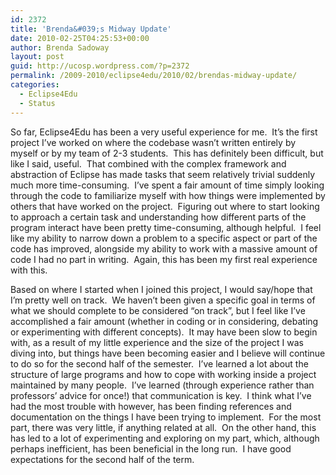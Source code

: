 ```yaml
---
id: 2372
title: 'Brenda&#039;s Midway Update'
date: 2010-02-25T04:25:53+00:00
author: Brenda Sadoway
layout: post
guid: http://ucosp.wordpress.com/?p=2372
permalink: /2009-2010/eclipse4edu/2010/02/brendas-midway-update/
categories:
  - Eclipse4Edu
  - Status
---
```

So far, Eclipse4Edu has been a very useful experience for me.  It’s the first project I’ve worked on where the codebase wasn’t written entirely by myself or by my team of 2-3 students.  This has definitely been difficult, but like I said, useful.  That combined with the complex framework and abstraction of Eclipse has made tasks that seem relatively trivial suddenly much more time-consuming.  I’ve spent a fair amount of time simply looking through the code to familiarize myself with how things were implemented by others that have worked on the project.  Figuring out where to start looking to approach a certain task and understanding how different parts of the program interact have been pretty time-consuming, although helpful.  I feel like my ability to narrow down a problem to a specific aspect or part of the code has improved, alongside my ability to work with a massive amount of code I had no part in writing.  Again, this has been my first real experience with this.

Based on where I started when I joined this project, I would say/hope that I’m pretty well on track.  We haven’t been given a specific goal in terms of what we should complete to be considered “on track”, but I feel like I’ve accomplished a fair amount (whether in coding or in considering, debating or experimenting with different concepts).  It may have been slow to begin with, as a result of my little experience and the size of the project I was diving into, but things have been becoming easier and I believe will continue to do so for the second half of the semester.  I’ve learned a lot about the structure of large programs and how to cope with working inside a project maintained by many people.  I’ve learned (through experience rather than professors’ advice for once!) that communication is key.  I think what I’ve had the most trouble with however, has been finding references and documentation on the things I have been trying to implement.  For the most part, there was very little, if anything related at all.  On the other hand, this has led to a lot of experimenting and exploring on my part, which, although perhaps inefficient, has been beneficial in the long run.  I have good expectations for the second half of the term.